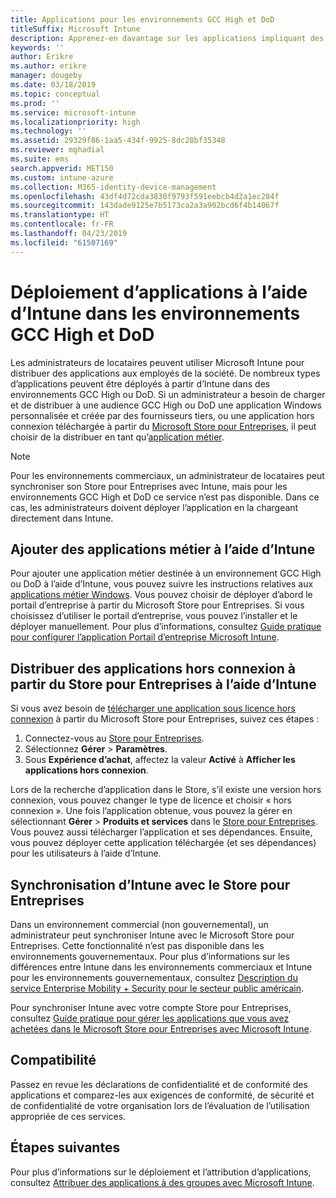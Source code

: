 ```yaml
---
title: Applications pour les environnements GCC High et DoD
titleSuffix: Microsoft Intune
description: Apprenez-en davantage sur les applications impliquant des environnements GCC High et DoD à l’aide de Microsoft Intune.
keywords: ''
author: Erikre
ms.author: erikre
manager: dougeby
ms.date: 03/18/2019
ms.topic: conceptual
ms.prod: ''
ms.service: microsoft-intune
ms.localizationpriority: high
ms.technology: ''
ms.assetid: 29329f86-1aa5-434f-9925-8dc28bf35348
ms.reviewer: mghadial
ms.suite: ems
search.appverid: MET150
ms.custom: intune-azure
ms.collection: M365-identity-device-management
ms.openlocfilehash: 43df4d72cda3830f9793f591eebcb4d2a1ec284f
ms.sourcegitcommit: 143dade9125e7b5173ca2a3a902bcd6f4b14067f
ms.translationtype: HT
ms.contentlocale: fr-FR
ms.lasthandoff: 04/23/2019
ms.locfileid: "61507169"
---
```

# <a name="deploying-apps-using-intune-on-the-gcc-high-and-dod-environments"></a>Déploiement d’applications à l’aide d’Intune dans les environnements GCC High et DoD 

Les administrateurs de locataires peuvent utiliser Microsoft Intune pour distribuer des applications aux employés de la société. De nombreux types d’applications peuvent être déployés à partir d’Intune dans des environnements GCC High ou DoD. Si un administrateur a besoin de charger et de distribuer à une audience GCC High ou DoD une application Windows personnalisée et créée par des fournisseurs tiers, ou une application hors connexion téléchargée à partir du [Microsoft Store pour Entreprises](https://businessstore.microsoft.com/store), il peut choisir de la distribuer en tant qu’[application métier](apps-add.md#app-types-in-microsoft-intune).  

> [!NOTE]
> Pour les environnements commerciaux, un administrateur de locataires peut synchroniser son Store pour Entreprises avec Intune, mais pour les environnements GCC High et DoD ce service n’est pas disponible. Dans ce cas, les administrateurs doivent déployer l’application en la chargeant directement dans Intune.  

## <a name="add-line-of-business-apps-using-intune"></a>Ajouter des applications métier à l’aide d’Intune 

Pour ajouter une application métier destinée à un environnement GCC High ou DoD à l’aide d’Intune, vous pouvez suivre les instructions relatives aux [applications métier Windows](lob-apps-windows.md). Vous pouvez choisir de déployer d’abord le portail d’entreprise à partir du Microsoft Store pour Entreprises. Si vous choisissez d’utiliser le portail d’entreprise, vous pouvez l’installer et le déployer manuellement. Pour plus d’informations, consultez [Guide pratique pour configurer l’application Portail d’entreprise Microsoft Intune](company-portal-app.md). 

## <a name="distribute-offline-apps-from-the-store-for-business-using-intune"></a>Distribuer des applications hors connexion à partir du Store pour Entreprises à l’aide d’Intune  

Si vous avez besoin de [télécharger une application sous licence hors connexion](https://docs.microsoft.com/microsoft-store/distribute-offline-apps#download-an-offline-licensed-app) à partir du Microsoft Store pour Entreprises, suivez ces étapes : 

1. Connectez-vous au [Store pour Entreprises](https://businessstore.microsoft.com/).
2. Sélectionnez **Gérer** > **Paramètres**.
3. Sous **Expérience d’achat**, affectez la valeur **Activé** à **Afficher les applications hors connexion**.

Lors de la recherche d’application dans le Store, s’il existe une version hors connexion, vous pouvez changer le type de licence et choisir « hors connexion ». Une fois l’application obtenue, vous pouvez la gérer en sélectionnant **Gérer** > **Produits et services** dans le [Store pour Entreprises](https://businessstore.microsoft.com/). Vous pouvez aussi télécharger l’application et ses dépendances. Ensuite, vous pouvez déployer cette application téléchargée (et ses dépendances) pour les utilisateurs à l’aide d’Intune.  

## <a name="syncing-intune-to-the-store-for-business"></a>Synchronisation d’Intune avec le Store pour Entreprises 

Dans un environnement commercial (non gouvernemental), un administrateur peut synchroniser Intune avec le Microsoft Store pour Entreprises. Cette fonctionnalité n’est pas disponible dans les environnements gouvernementaux. Pour plus d’informations sur les différences entre Intune dans les environnements commerciaux et Intune pour les environnements gouvernementaux, consultez [Description du service Enterprise Mobility + Security pour le secteur public américain](https://docs.microsoft.com/enterprise-mobility-security/solutions/ems-govt-service-description).  

Pour synchroniser Intune avec votre compte Store pour Entreprises, consultez [Guide pratique pour gérer les applications que vous avez achetées dans le Microsoft Store pour Entreprises avec Microsoft Intune](windows-store-for-business.md).  

## <a name="compliance"></a>Compatibilité 

Passez en revue les déclarations de confidentialité et de conformité des applications et comparez-les aux exigences de conformité, de sécurité et de confidentialité de votre organisation lors de l’évaluation de l’utilisation appropriée de ces services.   

## <a name="next-steps"></a>Étapes suivantes

Pour plus d’informations sur le déploiement et l’attribution d’applications, consultez [Attribuer des applications à des groupes avec Microsoft Intune](apps-deploy.md).

 
